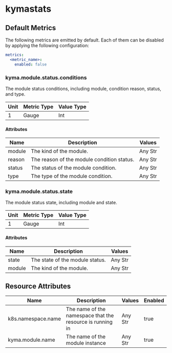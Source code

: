 [comment]: <> (Code generated by mdatagen. DO NOT EDIT.)

# kymastats

## Default Metrics

The following metrics are emitted by default. Each of them can be disabled by applying the following configuration:

```yaml
metrics:
  <metric_name>:
    enabled: false
```

### kyma.module.status.conditions

The module status conditions, including module, condition reason, status, and type.

| Unit | Metric Type | Value Type |
| ---- | ----------- | ---------- |
| 1 | Gauge | Int |

#### Attributes

| Name | Description | Values |
| ---- | ----------- | ------ |
| module | The kind of the module. | Any Str |
| reason | The reason of the module condition status. | Any Str |
| status | The status of the module condition. | Any Str |
| type | The type of the module condition. | Any Str |

### kyma.module.status.state

The module status state, including module and state.

| Unit | Metric Type | Value Type |
| ---- | ----------- | ---------- |
| 1 | Gauge | Int |

#### Attributes

| Name | Description | Values |
| ---- | ----------- | ------ |
| state | The state of the module status. | Any Str |
| module | The kind of the module. | Any Str |

## Resource Attributes

| Name | Description | Values | Enabled |
| ---- | ----------- | ------ | ------- |
| k8s.namespace.name | The name of the namespace that the resource is running in | Any Str | true |
| kyma.module.name | The name of the module instance | Any Str | true |
